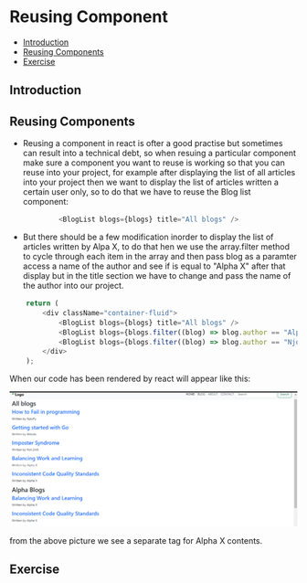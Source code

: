 # Reusing Component

- [Introduction](#introduction)
- [Reusing Components](#reusing-components)
- [Exercise](#exercise)

## Introduction

## Reusing Components

- Reusing a component in react is ofter a good practise but sometimes can result into a technical debt, so when resuing a particular component make sure a component you want to reuse is working so that you can reuse into your project, for example after displaying the list of all articles into your project then we want to display the list of articles written a certain user only, so to do that we have to reuse the Blog list component:

```js
            <BlogList blogs={blogs} title="All blogs" />
```

- But there should be a few modification inorder to display the list of articles written by Alpa X, to do that hen we use the array.filter method to cycle through each item in the array and then pass blog as a paramter access a name of the author and see if is equal to "Alpha X" after that display but in the title section we have to change and pass the name of the author into our project.

```js
    return (
        <div className="container-fluid">
            <BlogList blogs={blogs} title="All blogs" />
            <BlogList blogs={blogs.filter((blog) => blog.author == "Alpha X")} title="Alpha Blogs"/>
            <BlogList blogs={blogs.filter((blog) => blog.author == "NjoxPy")} title="NjoxPy Blogs"/>
        </div>
    );
```

When our code has been rendered by react will appear like this:

![Alpha Blogs](/assets/alpha%20blogs.PNG)

from the above picture we see a separate tag for Alpha X contents.

## Exercise
